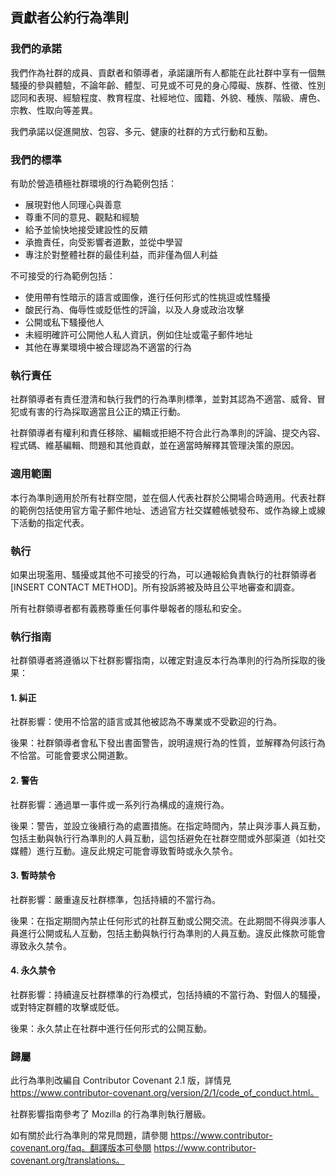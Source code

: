 ## 貢獻者公約行為準則

### 我們的承諾

我們作為社群的成員、貢獻者和領導者，承諾讓所有人都能在此社群中享有一個無騷擾的參與體驗，不論年齡、體型、可見或不可見的身心障礙、族群、性徵、性別認同和表現、經驗程度、教育程度、社經地位、國籍、外貌、種族、階級、膚色、宗教、性取向等差異。

我們承諾以促進開放、包容、多元、健康的社群的方式行動和互動。

### 我們的標準

有助於營造積極社群環境的行為範例包括：
- 展現對他人同理心與善意
- 尊重不同的意見、觀點和經驗
- 給予並愉快地接受建設性的反饋
- 承擔責任，向受影響者道歉，並從中學習
- 專注於對整體社群的最佳利益，而非僅為個人利益

不可接受的行為範例包括：
- 使用帶有性暗示的語言或圖像，進行任何形式的性挑逗或性騷擾
- 酸民行為、侮辱性或貶低性的評論，以及人身或政治攻擊
- 公開或私下騷擾他人
- 未經明確許可公開他人私人資訊，例如住址或電子郵件地址
- 其他在專業環境中被合理認為不適當的行為

### 執行責任

社群領導者有責任澄清和執行我們的行為準則標準，並對其認為不適當、威脅、冒犯或有害的行為採取適當且公正的矯正行動。

社群領導者有權利和責任移除、編輯或拒絕不符合此行為準則的評論、提交內容、程式碼、維基編輯、問題和其他貢獻，並在適當時解釋其管理決策的原因。

### 適用範圍

本行為準則適用於所有社群空間，並在個人代表社群於公開場合時適用。代表社群的範例包括使用官方電子郵件地址、透過官方社交媒體帳號發布、或作為線上或線下活動的指定代表。

### 執行

如果出現濫用、騷擾或其他不可接受的行為，可以通報給負責執行的社群領導者 [INSERT CONTACT METHOD]。所有投訴將被及時且公平地審查和調查。

所有社群領導者都有義務尊重任何事件舉報者的隱私和安全。

### 執行指南

社群領導者將遵循以下社群影響指南，以確定對違反本行為準則的行為所採取的後果：

#### 1. 糾正

社群影響：使用不恰當的語言或其他被認為不專業或不受歡迎的行為。

後果：社群領導者會私下發出書面警告，說明違規行為的性質，並解釋為何該行為不恰當。可能會要求公開道歉。

#### 2. 警告

社群影響：通過單一事件或一系列行為構成的違規行為。

後果：警告，並設立後續行為的處置措施。在指定時間內，禁止與涉事人員互動，包括主動與執行行為準則的人員互動，這包括避免在社群空間或外部渠道（如社交媒體）進行互動。違反此規定可能會導致暫時或永久禁令。

#### 3. 暫時禁令

社群影響：嚴重違反社群標準，包括持續的不當行為。

後果：在指定期間內禁止任何形式的社群互動或公開交流。在此期間不得與涉事人員進行公開或私人互動，包括主動與執行行為準則的人員互動。違反此條款可能會導致永久禁令。

#### 4. 永久禁令

社群影響：持續違反社群標準的行為模式，包括持續的不當行為、對個人的騷擾，或對特定群體的攻擊或貶低。

後果：永久禁止在社群中進行任何形式的公開互動。

### 歸屬

此行為準則改編自 Contributor Covenant 2.1 版，詳情見 https://www.contributor-covenant.org/version/2/1/code_of_conduct.html。

社群影響指南參考了 Mozilla 的行為準則執行層級。

如有關於此行為準則的常見問題，請參閱 https://www.contributor-covenant.org/faq。翻譯版本可參閱 https://www.contributor-covenant.org/translations。